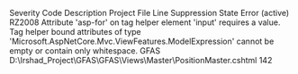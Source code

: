 Severity	Code	Description	Project	File	Line	Suppression State
Error (active)	RZ2008	Attribute 'asp-for' on tag helper element 'input' requires a value. Tag helper bound attributes of type 'Microsoft.AspNetCore.Mvc.ViewFeatures.ModelExpression' cannot be empty or contain only whitespace.	GFAS	D:\Irshad_Project\GFAS\GFAS\Views\Master\PositionMaster.cshtml	142	
